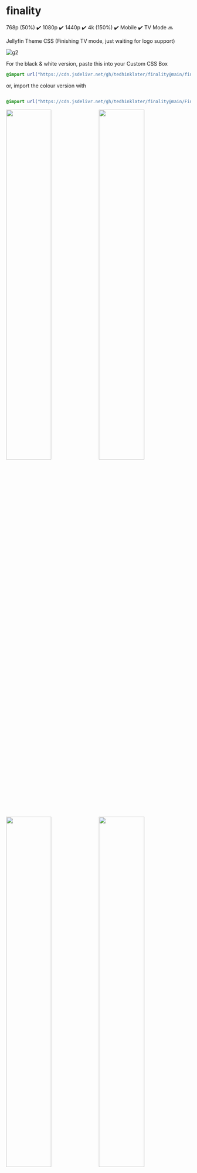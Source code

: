 # finality 
768p (50%) :heavy_check_mark: 1080p :heavy_check_mark: 1440p :heavy_check_mark: 4k (150%) :heavy_check_mark: Mobile :heavy_check_mark: TV Mode :soon:

Jellyfin Theme CSS (Finishing TV mode, just waiting for logo support)

![g2](https://github.com/user-attachments/assets/fa5deca5-3514-48a6-b21b-cd3f9ec1eb8c)

For the black & white version, paste this into your Custom CSS Box

```css
@import url("https://cdn.jsdelivr.net/gh/tedhinklater/finality@main/finality.css");

```

or, import the colour version with

```css

@import url("https://cdn.jsdelivr.net/gh/tedhinklater/finality@main/Finality-Coloured.css");

```

<img src="https://github.com/user-attachments/assets/534d8fcb-0bc9-4b9a-b8a4-e00e139a837a" width="49.5%" height="49.5%" /> <img src="https://github.com/user-attachments/assets/cbf6b18e-670e-4f2b-bf79-341a09122aa8" width="49.5%" height="49.5%" /> 
<img src="https://github.com/user-attachments/assets/6bba7531-bef6-4698-9e0c-6843eaa6a292" width="49.5%" height="49.5%" /> <img src="https://github.com/user-attachments/assets/ec00df3a-8266-40a2-a76f-1b05ab34f817" width="49.5%" height="49.5%" />

# Player 
![Player](https://github.com/user-attachments/assets/957bbe26-eb38-4db2-a9f6-8b2311a4d943)

# Mobile
![mobile](https://github.com/tedhinklater/finality/assets/66086488/a0fb2aec-2794-4d68-b96c-9a144844729a)

Under "Display" make sure you enable backdrops and use the Dark theme

![darkbackdrops](https://github.com/user-attachments/assets/b69b1143-22c1-48df-b8e5-5aaa1869a97f)

# Optional Mods & Customization

## [Featured Content Bar](https://github.com/BobHasNoSoul/jellyfin-mods/blob/main/10.9.x.md#featured-content-bar-109xx) by [BobHasNoSoul](https://github.com/BobHasNoSoul) and [SethBacon](https://forum.jellyfin.org/u-sethbacon)

![featured](https://github.com/user-attachments/assets/c214cc03-9240-40c9-b7e1-9c3dc0634606)

1. Download [slideshow.html](https://github.com/tedhinklater/finality/blob/main/slideshow.html)

2. Enter your ```UserId``` into line 11 of slideshow.html (Get your UserID by going to the Jellyfin Dashboard, go to the Users tab, click your username. Your UserId is the last string in the address bar after the = sign)

3. Enter your ```API key``` into line 12 of slideshow.html (Go to Dashboard, API Keys tab, click the + and create a key for FeaturedSlideshow)

4. Go to your ```jellyfin-web``` folder (C:\Program Files\Jellyfin\Server\jellyfin-web) and create a folder named ```avatars``` and drop ```slideshow.html``` in that folder

5. (Important: Open Notepad with Administrator rights, or use Notepad++ for this) In the jellyfin-web folder, open the file ```home-html.RANDOMSTRINGHERE.chunk.js```

6. Ctrl+F and search for ```data-backdroptype="movie,series,book">``` 

7. Paste this after the >

```html
<style>.featurediframe { width: 89vw; height: 300px; display: block; border: 1px solid #000; margin: 0 auto}</style> <iframe class="featurediframe" src="/web/avatars/slideshow.html"></iframe>
```
8. Save the file.

9. Add this to your Custom CSS box in the Dashboard

```css
@import url("https://cdn.jsdelivr.net/gh/tedhinklater/finality@main/slideshow.css");
```

10. Empty your browser's cached web content (Ctrl+F5 or empty it from your browser's Cookies and Site Data settings section)

That's it.

## Changing your Jellyfin logo --> <img src="https://i.imgur.com/5d4W3M2.png" width="10%" height="10%"  /> 

Go into your Jellyfin server's Custom CSS and insert this (changing the obvious part):

```css
/*Use your own header logo*/
.pageTitleWithDefaultLogo {
  background-image: url(LOGO-URL-HERE);
}
```

## Scrolling Backdrop

```css
@import url("https://cdn.jsdelivr.net/gh/tedhinklater/finality@main/scrolling%20backdrop.css");

```

## ![Custom logo on login page](https://github.com/BobHasNoSoul/jellyfin-mods/blob/main/10.9.x.md#adding-your-logo-at-the-top-of-the-login-page-109x)

![login logo](https://github.com/user-attachments/assets/2f102c41-0632-402f-8c65-0b15eb9bb3c9)

